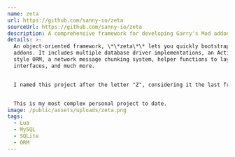```yaml
---
name: zeta
url: https://github.com/sanny-io/zeta
sourceUrl: https://github.com/sanny-io/zeta
description: A comprehensive framework for developing Garry's Mod addons.
details: >-
  An object-oriented framework, \*\*zeta\*\* lets you quickly bootstrap new
  addons. It includes multiple database driver implementations, an Active Record
  style ORM, a network message chunking system, helper functions to layout user
  interfaces, and much more.


  I named this project after the letter "Z", considering it the last framework I'd need in this area of programming. That, and because it's easy to type with just your left hand, which I had to do quite frequently.


  This is my most complex personal project to date.
image: /public/assets/uploads/zeta.png
tags:
  - Lua
  - MySQL
  - SQLite
  - ORM
---
```

